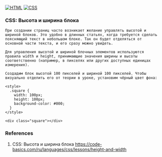 [![HTML](https://img.shields.io/badge/HTML-E46035??style=for-the-badge&logo=HTML5&logoColor=FFFFFF)](https://html.spec.whatwg.org/multipage/)
[![CSS](https://img.shields.io/badge/CSS-274DE4??style=for-the-badge&logo=CSS3&logoColor=FFFFFF)](https://www.w3.org/Style/CSS/)

### CSS: Высота и ширина блока
```
При создании страниц часто возникает желание управлять высотой и шириной блоков. Это удобно в длинных статьях, когда требуется сделать поясняющий текст в небольшом блоке. Так он будет отделяться от основной части текста, и его сразу можно увидеть.

Для управления высотой и шириной блочных элементов используются правила width и height, принимающие значения ширины и высоты соответственно (например, в пикселях или других доступных единицах измерения).

Создадим блок высотой 100 пикселей и шириной 100 пикселей. Чтобы визуально отделить его от теории в уроке, установим чёрный цвет фона:

<style>
  .square {
    width: 100px;
    height: 100px;
    background-color: #000;
  }
</style>

<div class="square"></div>
```
### References
1. CSS: Высота и ширина блока https://code-basics.com/ru/languages/css/lessons/height-and-width 